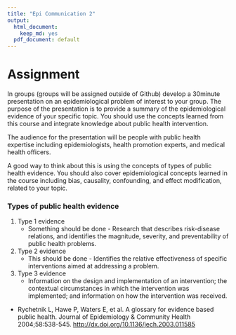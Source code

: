 ```yaml
---
title: "Epi Communication 2"
output:
  html_document:
    keep_md: yes
  pdf_document: default
---
```




# Assignment 

In groups (groups will be assigned outside of Github) develop a 30minute presentation on an epidemiological problem of interest to your group. The purpose of the presentation is to provide a summary of the epidemiological evidence of your specific topic. You should use the concepts learned from this course and integrate knowledge about public health intervention. 

The audience for the presentation will be people with public health expertise including epidemiologists, health promotion experts, and medical health officers. 

A good way to think about this is using the concepts of types of public health evidence. You should also cover epidemiological concepts learned in the course including bias, causality, confounding, and effect modification, related to your topic. 

### Types of public health evidence

1. Type 1 evidence
    * Something should be done - Research that describes risk-disease relations, and identifies the magnitude, severity, and preventability of public health problems. 
2. Type 2 evidence
    * This should be done - Identifies the relative effectiveness of specific interventions aimed at addressing a problem.
3. Type 3 evidence
    * Information on the design and implementation of an intervention; the contextual circumstances in which the intervention was implemented; and information on how the intervention was received.
    
* Rychetnik L, Hawe P, Waters E, et al. A glossary for evidence based public health. Journal of Epidemiology & Community Health 2004;58:538-545. http://dx.doi.org/10.1136/jech.2003.011585


